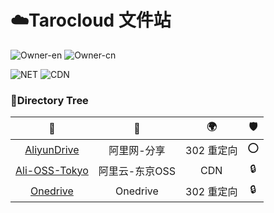 # ☁️Tarocloud 文件站

![Owner-en](https://img.shields.io/badge/Owner-Aurorataro-brightgreen)
![Owner-cn](https://img.shields.io/badge/same_as-流云心Aurora-brightgreen)

![NET](https://img.shields.io/badge/Host_by-tarocloud.net-orange)
![CDN](https://img.shields.io/badge/CDN-Cloudflare-orange)

### 🌲Directory Tree

📂 | 💾 | 🌍 | 🛡️
:-: | :-: | :-: | :-: 
[AliyunDrive](/AliyunDrive) | 阿里网-分享 | 302 重定向 | ⭕
[Ali-OSS-Tokyo](/Ali-OSS-Tokyo)| 阿里云-东京OSS | CDN | 🔒
[Onedrive](/Onedrive) | Onedrive | 302 重定向 | 🔒
